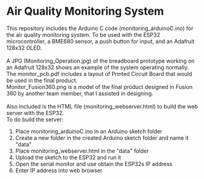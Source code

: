 # Air Quality Monitoring System
This repository includes the Arduino C code (monitoring_arduinoC.ino) for the air quality monitoring system. To be used with the ESP32 microcontroller, a BME680 sensor, a push button for input, and an Adafruit 128x32 OLED. <br />
\
A JPG (Monitoring_Operation.jpg) of the breadboard prototype working on an Adafruit 128x32 shows an example of the system operating normally. <br />
The monitor_pcb.pdf includes a layout of Printed Circuit Board that would be used in the final product. <br />
Monitor_Fusion360.png is a model of the final product designed in Fusion 360 by another team member, that I assisted in designing. <br />
\
Also included is the HTML file (monitoring_webserver.html) to build the web server with the ESP32. <br />
To do build the server: 
1. Place monitoring_arduinoC.ino in an Arduino sketch folder
2. Create a new folder in the created Arduino sketch folder and name it "data"
3. Place monitoring_webserver.html in the "data" folder
4. Upload the sketch to the ESP32 and run it
5. Open the serial monitor and use obtain the ESP32s IP address
6. Enter IP address into web browser 
